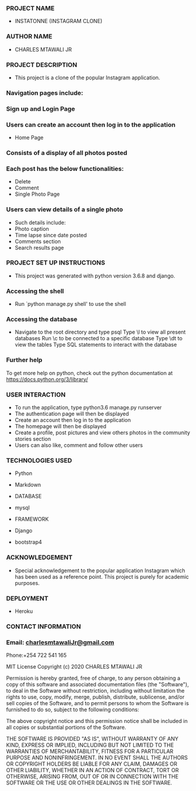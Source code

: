 ### PROJECT NAME
* INSTATONNE (INSTAGRAM CLONE)
### AUTHOR NAME
* CHARLES MTAWALI JR
### PROJECT DESCRIPTION
* This project is a clone of the popular Instagram application.

### Navigation pages include:

### Sign up and Login Page

### Users can create an account then log in to the application
* Home Page

### Consists of a display of all photos posted

### Each post has the below functionalities:
* Delete
* Comment
* Single Photo Page

### Users can view details of a single photo
* Such details include:
* Photo caption
* Time lapse since date posted
* Comments section
* Search results page


### PROJECT SET UP INSTRUCTIONS
* This project was generated with python version 3.6.8 and django.

### Accessing the shell
* Run `python manage.py shell' to use the shell

### Accessing the database
* Navigate to the root directory and type psql Type \l to view all present databases Run \c to be connected to a specific database Type \dt to view the tables Type SQL statements to interact with the database

### Further help
To get more help on python, check out the python documentation at https://docs.python.org/3/library/

### USER INTERACTION
* To run the application, type python3.6 manage.py runserver
* The authentication page will then be displayed
* Create an account then log in to the application
* The homepage will then be displayed
* Create a profile, post pictures and view others photos in the community stories section
* Users can also like, comment and follow other users

### TECHNOLOGIES USED

* Python

* Markdown

* DATABASE

* mysql

* FRAMEWORK

* Django

* bootstrap4

### ACKNOWLEDGEMENT
* Special acknowledgement to the popular application Instagram which has been used as a reference point. This project is purely for academic purposes.

### DEPLOYMENT
* Heroku
### CONTACT INFORMATION

### Email: charlesmtawaliJr@gmail.com

Phone:+254 722 541 165

MIT License
Copyright (c) 2020 CHARLES MTAWALI JR

Permission is hereby granted, free of charge, to any person obtaining a copy of this software and associated documentation files (the "Software"), to deal in the Software without restriction, including without limitation the rights to use, copy, modify, merge, publish, distribute, sublicense, and/or sell copies of the Software, and to permit persons to whom the Software is furnished to do so, subject to the following conditions:

The above copyright notice and this permission notice shall be included in all copies or substantial portions of the Software.

THE SOFTWARE IS PROVIDED "AS IS", WITHOUT WARRANTY OF ANY KIND, EXPRESS OR IMPLIED, INCLUDING BUT NOT LIMITED TO THE WARRANTIES OF MERCHANTABILITY, FITNESS FOR A PARTICULAR PURPOSE AND NONINFRINGEMENT. IN NO EVENT SHALL THE AUTHORS OR COPYRIGHT HOLDERS BE LIABLE FOR ANY CLAIM, DAMAGES OR OTHER LIABILITY, WHETHER IN AN ACTION OF CONTRACT, TORT OR OTHERWISE, ARISING FROM, OUT OF OR IN CONNECTION WITH THE SOFTWARE OR THE USE OR OTHER DEALINGS IN THE SOFTWARE.